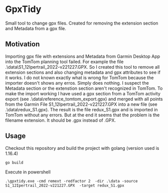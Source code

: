 # GpxTidy
Small tool to change gpx files. Created for removing the extension section and Metadata from a gpx file.

## Motivation
Importing gpx file with extensions and Metadata from Garmin Desktop App into the TomTom planning tool failed.
For example the file .\data\S1_12Ipertrail_2022-v221227.GPX.
So I created this tool to remove all extension sections and also changing metadata and gpx attributes to see if it works.
I do not known exactly what is wrong for TomTom because the importer doesn't shows any erros.
Simply does nothing. I suspect the Metadata  section or the extenstion section aren't recognized in TomTom.
To make the import working I have used a gpx section from a TomTom activity export (see .\data\reference_tomtom_export.gpx) 
and merged with all points from the Garmin File S1_12Ipertrail_2022-v221227.GPX into a new file (see .\data\redux_S1.gpx). 
The result is the file redux_S1.gpx and is imported in TomTom without any errors.
But at the end it seems that the problem is the filename extension. It should be .gpx instead of .GPX.


## Usage
Checkout this repository and build the project with golang (version used is 1.16.4)

    go build

Execute in powershell

    .\gpxtidy.exe -cmd remext -redfactor 2  -dir .\data -source S1_12Ipertrail_2022-v221227.GPX  -target redux_S1.gpx
